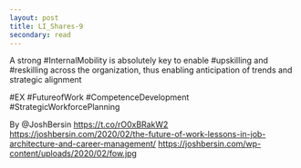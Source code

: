 ```yaml
---
layout: post
title: LI_Shares-9
secondary: read
---
```


 A strong #InternalMobility is absolutely key to enable #upskilling and #reskilling across the organization, thus enabling anticipation of trends and strategic alignment

#EX #FutureofWork #CompetenceDevelopment #StrategicWorkforcePlanning 

By @JoshBersin
https://t.co/rO0xBRakW2
https://joshbersin.com/2020/02/the-future-of-work-lessons-in-job-architecture-and-career-management/
https://joshbersin.com/wp-content/uploads/2020/02/fow.jpg
